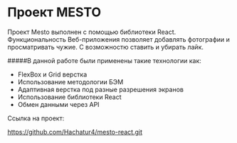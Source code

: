 # Проект MESTO 
Проект Mesto выполнен с помощью библиотеки React. Функциональность Веб-приложения позволяет добавлять фотографии и просматривать чужие. С возможностю ставить и убирать лайк.

#####В данной работе были применены такие технологии как:

- FlexBox и Grid верстка
- Использование методологии БЭМ
- Адаптивная верстка под разные разрешения экранов
- Использование библиотеки React
- Обмен данными через API

Ссылка на проект: 

https://github.com/Hachatur4/mesto-react.git